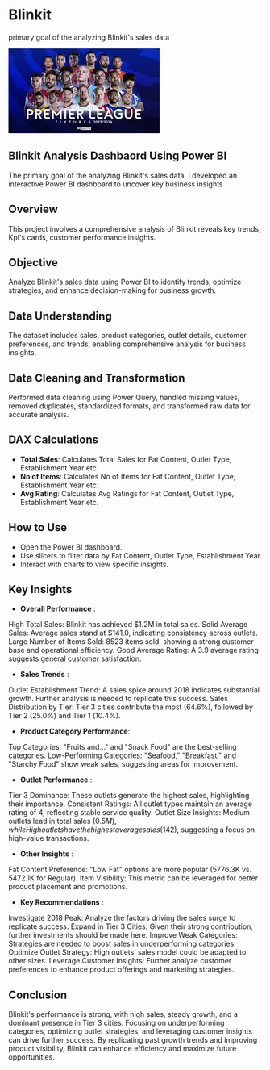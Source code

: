 # Blinkit

 primary goal of the analyzing Blinkit's sales data

 
![Dashboard Image](https://raw.githubusercontent.com/vip-99/EPL--2023-24--Season-_Analysis/main/download.jpg)




## Blinkit Analysis Dashbaord Using Power BI

The primary goal of the analyzing Blinkit's sales data, I developed an interactive Power BI dashboard to uncover key business insights






## Overview
This project involves a comprehensive analysis of Blinkit reveals key trends, Kpi's cards, customer performance insights.




## Objective
Analyze Blinkit's sales data using Power BI to identify trends, optimize strategies, and enhance decision-making for business growth.




## Data Understanding
The dataset includes sales, product categories, outlet details, customer preferences, and trends, enabling comprehensive analysis for business insights.




## Data Cleaning and Transformation
Performed data cleaning using Power Query, handled missing values, removed duplicates, standardized formats, and transformed raw data for accurate analysis.






## DAX Calculations
- **Total Sales**: Calculates Total Sales for Fat Content, Outlet Type, Establishment Year etc.
- **No of Items**: Calculates No of Items for Fat Content, Outlet Type, Establishment Year etc.
- **Avg Rating**: Calculates Avg Ratings for Fat Content, Outlet Type, Establishment Year etc.




## How to Use
- Open the Power BI dashboard.
- Use slicers to filter data by Fat Content, Outlet Type, Establishment Year.
- Interact with charts to view specific insights.



## Key Insights

- **Overall Performance** :
  
High Total Sales: Blinkit has achieved $1.2M in total sales.
Solid Average Sales: Average sales stand at $141.0, indicating consistency across outlets.
Large Number of Items Sold: 8523 items sold, showing a strong customer base and operational efficiency.
Good Average Rating: A 3.9 average rating suggests general customer satisfaction.


- **Sales Trends** :
  
Outlet Establishment Trend: A sales spike around 2018 indicates substantial growth. Further analysis is needed to replicate this success.
Sales Distribution by Tier: Tier 3 cities contribute the most (64.6%), followed by Tier 2 (25.0%) and Tier 1 (10.4%).


- **Product Category Performance**:
  
Top Categories: "Fruits and..." and "Snack Food" are the best-selling categories.
Low-Performing Categories: "Seafood," "Breakfast," and "Starchy Food" show weak sales, suggesting areas for improvement.


- **Outlet Performance** :
  
Tier 3 Dominance: These outlets generate the highest sales, highlighting their importance.
Consistent Ratings: All outlet types maintain an average rating of 4, reflecting stable service quality.
Outlet Size Insights: Medium outlets lead in total sales ($0.5M), while High outlets have the highest average sales ($142), suggesting a focus on high-value transactions.


- **Other Insights** :
  
Fat Content Preference: "Low Fat" options are more popular (5776.3K vs. 5472.1K for Regular).
Item Visibility: This metric can be leveraged for better product placement and promotions.


- **Key Recommendations** :
  
Investigate 2018 Peak: Analyze the factors driving the sales surge to replicate success.
Expand in Tier 3 Cities: Given their strong contribution, further investments should be made here.
Improve Weak Categories: Strategies are needed to boost sales in underperforming categories.
Optimize Outlet Strategy: High outlets’ sales model could be adapted to other sizes.
Leverage Customer Insights: Further analyze customer preferences to enhance product offerings and marketing strategies.








## Conclusion

Blinkit's performance is strong, with high sales, steady growth, and a dominant presence in Tier 3 cities. Focusing on underperforming categories, optimizing outlet strategies, and leveraging customer insights can drive further success. By replicating past growth trends and improving product visibility, Blinkit can enhance efficiency and maximize future opportunities.
























































































